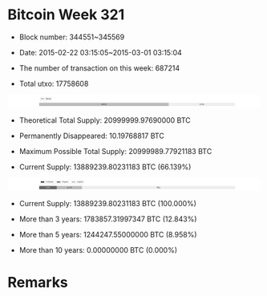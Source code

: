 # Bitcoin Week 321

- Block number: 344551~345569

- Date: 2015-02-22 03:15:05~2015-03-01 03:15:04

- The number of transaction on this week: 687214

- Total utxo: 17758608

![](../images/mined_week321.png)

- Theoretical Total Supply: 20999999.97690000 BTC

- Permanently Disappeared: 10.19768817 BTC

- Maximum Possible Total Supply: 20999989.77921183 BTC

- Current Supply: 13889239.80231183 BTC (66.139%)

![](../images/year_week321.png)


- Current Supply: 13889239.80231183 BTC (100.000%)

- More than 3 years: 1783857.31997347 BTC (12.843%)

- More than 5 years: 1244247.55000000 BTC (8.958%)

- More than 10 years: 0.00000000 BTC (0.000%)

# Remarks

